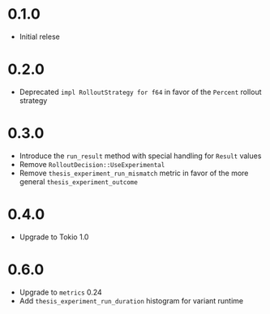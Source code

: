 # 0.1.0

- Initial relese

# 0.2.0

- Deprecated `impl RolloutStrategy for f64` in favor of the `Percent` rollout strategy

# 0.3.0

- Introduce the `run_result` method with special handling for `Result` values
- Remove `RolloutDecision::UseExperimental`
- Remove `thesis_experiment_run_mismatch` metric in favor of the more general
  `thesis_experiment_outcome`

# 0.4.0

- Upgrade to Tokio 1.0

# 0.6.0

- Upgrade to `metrics` 0.24
- Add `thesis_experiment_run_duration` histogram for variant runtime
